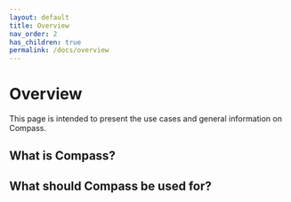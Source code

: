 ```yaml
---
layout: default
title: Overview
nav_order: 2
has_children: true
permalink: /docs/overview
---
```


# Overview

This page is intended to present the use cases and general information on Compass. 

## What is Compass?

## What should Compass be used for?
